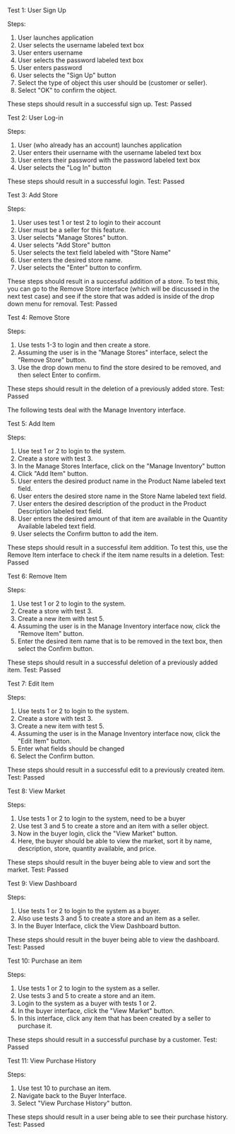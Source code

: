 Test 1: User Sign Up

Steps:
  1. User launches application
  2. User selects the username labeled text box
  3. User enters username
  4. User selects the password labeled text box
  5. User enters password
  6. User selects the "Sign Up" button
  7. Select the type of object this user should be (customer or seller).
  8. Select "OK" to confirm the object.
 
These steps should result in a successful sign up.
Test: Passed

Test 2: User Log-in

Steps:
  1. User (who already has an account) launches application
  2. User enters their username with the username labeled text box
  3. User enters their password with the password labeled text box
  4. User selects the "Log In" button

These steps should result in a successful login.
Test: Passed

Test 3: Add Store

Steps:
  1. User uses test 1 or test 2 to login to their account
  2. User must be a seller for this feature.
  3. User selects "Manage Stores" button.
  4. User selects "Add Store" button
  5. User selects the text field labeled with "Store Name" 
  6. User enters the desired store name.
  7. User selects the "Enter" button to confirm.
 
These steps should result in a successful addition of a store.
To test this, you can go to the Remove Store interface (which will be discussed in the next test case) and see if the store that was added is inside of the drop down menu for removal.
Test: Passed

Test 4: Remove Store

Steps:
  1. Use tests 1-3 to login and then create a store.
  2. Assuming the user is in the "Manage Stores" interface, select the "Remove Store" button.
  3. Use the drop down menu to find the store desired to be removed, and then select Enter to confirm.

These steps should result in the deletion of a previously added store.
Test: Passed

The following tests deal with the Manage Inventory interface.

Test 5: Add Item

Steps:
  1. Use test 1 or 2 to login to the system.
  2. Create a store with test 3.
  3. In the Manage Stores Interface, click on the "Manage Inventory" button
  4. Click "Add Item" button.
  5. User enters the desired product name in the Product Name labeled text field.
  6. User enters the desired store name in the Store Name labeled text field.
  7. User enters the desired description of the product in the Product Description labeled text field.
  8. User enters the desired amount of that item are available in the Quantity Available labeled text field.
  9. User selects the Confirm button to add the item.

These steps should result in a successful item addition.
To test this, use the Remove Item interface to check if the item name results in a deletion.
Test: Passed

Test 6: Remove Item

Steps:
  1. Use test 1 or 2 to login to the system.
  2. Create a store with test 3.
  3. Create a new item with test 5.
  4. Assuming the user is in the Manage Inventory interface now, click the "Remove Item" button.
  5. Enter the desired item name that is to be removed in the text box, then select the Confirm button.

These steps should result in a successful deletion of a previously added item.
Test: Passed

Test 7: Edit Item

Steps:
  1. Use tests 1 or 2 to login to the system.
  2. Create a store with test 3.
  3. Create a new item with test 5.
  4. Assuming the user is in the Manage Inventory interface now, click the "Edit Item" button.
  5. Enter what fields should be changed
  6. Select the Confirm button.

These steps should result in a successful edit to a previously created item. 
Test: Passed


Test 8: View Market

Steps:
  1. Use tests 1 or 2 to login to the system, need to be a buyer
  2. Use test 3 and 5 to create a store and an item with a seller object.
  3. Now in the buyer login, click the "View Market" button.
  4. Here, the buyer should be able to view the market, sort it by name, description, store, quantity available, and price.

These steps should result in the buyer being able to view and sort the market.
Test: Passed

Test 9: View Dashboard

Steps:
  1. Use tests 1 or 2 to login to the system as a buyer.
  2. Also use tests 3 and 5 to create a store and an item as a seller.
  3. In the Buyer Interface, click the View Dashboard button.

These steps should result in the buyer being able to view the dashboard.
Test: Passed

Test 10: Purchase an item

Steps:
  1. Use tests 1 or 2 to login to the system as a seller.
  2. Use tests 3 and 5 to create a store and an item.
  3. Login to the system as a buyer with tests 1 or 2.
  4. In the buyer interface, click the "View Market" button.
  5. In this interface, click any item that has been created by a seller to purchase it.
 
These steps should result in a successful purchase by a customer.
Test: Passed

Test 11: View Purchase History

Steps:
  1. Use test 10 to purchase an item.
  2. Navigate back to the Buyer Interface.
  3. Select "View Purchase History" button.

These steps should result in a user being able to see their purchase history.
Test: Passed 


